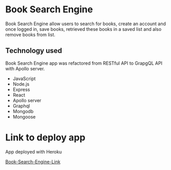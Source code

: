 # Book Search Engine

Book Search Engine allow users to search for books, create an account and once logged in, save books, retrieved these books in a saved list and also remove books from list. 

## Technology used

Book Search Engine app was refactored from RESTful API to GrapgQL API with Apollo server.

- JavaScript
- Node.js
- Express
- React
- Apollo server
- Graphql
- Mongodb
- Mongoose

# Link to deploy app

App deployed with Heroku

[Book-Search-Engine-Link]()




